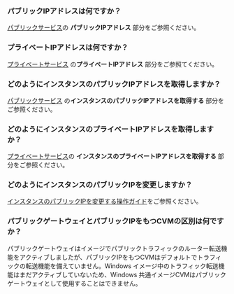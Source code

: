 ### パブリックIPアドレスは何ですか？

[パブリックサービス](https://intl.cloud.tencent.com/document/product/213/5224)の **パブリックIPアドレス** 部分をご参照ください。

### プライベートIPアドレスは何ですか？

[プライベートサービス](https://intl.cloud.tencent.com/document/product/213/5225) の**プライベートIPアドレス** 部分をご参照てください。

### どのようにインスタンスのパブリックIPアドレスを取得しますか？

[パブリックサービス](https://intl.cloud.tencent.com/document/product/213/5224) の**インスタンスのパブリックIPアドレスを取得する** 部分をご参照ください。

### どのようにインスタンスのプライベートIPアドレスを取得しますか？

[プライベートサービス](https://intl.cloud.tencent.com/document/product/213/5225)の **インスタンスのプライベートIPアドレスを取得する** 部分をご参照ください。

### どのようにインスタンスのパブリックIPを変更しますか？

 [インスタンスのパブリックIPを変更する操作ガイド](https://intl.cloud.tencent.com/document/product/213/16642)をご参照ください。

### パブリックゲートウェイとパブリックIPをもつCVMの区別は何ですか？

パブリックゲートウェイはイメージでパブリックトラフィックのルーター転送機能をアクティブしましたが、パブリックIPをもつCVMはデフォルトでトラフィックの転送機能を備えていません。Windows イメージ中のトラフィック転送機能はまだアクティブしていないため、Windows 共通イメージCVMはパブリックゲートウェイとして使用することはできません。
